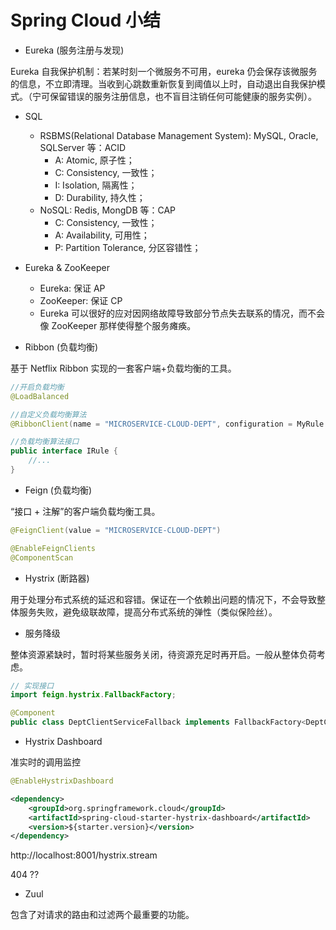 #  Spring Cloud 小结

- Eureka (服务注册与发现)

Eureka 自我保护机制：若某时刻一个微服务不可用，eureka 仍会保存该微服务的信息，不立即清理。当收到心跳数重新恢复到阈值以上时，自动退出自我保护模式。（宁可保留错误的服务注册信息，也不盲目注销任何可能健康的服务实例）。

- SQL
  - RSBMS(Relational Database Management System): MySQL, Oracle, SQLServer 等：ACID
    - A: Atomic, 原子性；
    - C: Consistency, 一致性；
    - I: Isolation, 隔离性；
    - D: Durability, 持久性；
  - NoSQL: Redis, MongDB 等：CAP
    - C: Consistency, 一致性；
    - A: Availability, 可用性；
    - P: Partition Tolerance, 分区容错性；

- Eureka & ZooKeeper
  - Eureka: 保证 AP
  - ZooKeeper: 保证 CP
  - Eureka 可以很好的应对因网络故障导致部分节点失去联系的情况，而不会像 ZooKeeper 那样使得整个服务瘫痪。

- Ribbon (负载均衡)

基于 Netflix Ribbon 实现的一套客户端+负载均衡的工具。

```java
//开启负载均衡
@LoadBalanced

//自定义负载均衡算法
@RibbonClient(name = "MICROSERVICE-CLOUD-DEPT", configuration = MyRule.class)

//负载均衡算法接口
public interface IRule {
	//...  
}
```

- Feign (负载均衡)

“接口 + 注解”的客户端负载均衡工具。

```java
@FeignClient(value = "MICROSERVICE-CLOUD-DEPT")

@EnableFeignClients
@ComponentScan
```

- Hystrix (断路器)

用于处理分布式系统的延迟和容错。保证在一个依赖出问题的情况下，不会导致整体服务失败，避免级联故障，提高分布式系统的弹性（类似保险丝）。

- 服务降级

整体资源紧缺时，暂时将某些服务关闭，待资源充足时再开启。一般从整体负荷考虑。

```java
// 实现接口 
import feign.hystrix.FallbackFactory;

@Component
public class DeptClientServiceFallback implements FallbackFactory<DeptClientService> {}
```

- Hystrix Dashboard

准实时的调用监控

```java
@EnableHystrixDashboard
```

```xml
<dependency>
	<groupId>org.springframework.cloud</groupId>
	<artifactId>spring-cloud-starter-hystrix-dashboard</artifactId>
	<version>${starter.version}</version>
</dependency>
```

http://localhost:8001/hystrix.stream

404 ??

- Zuul

包含了对请求的路由和过滤两个最重要的功能。